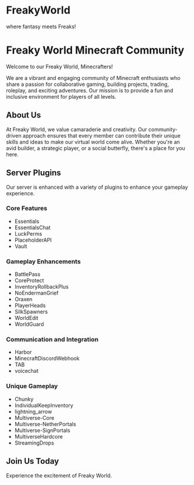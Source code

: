# FreakyWorld
where fantasy meets Freaks!







# Freaky World Minecraft Community


Welcome to our Freaky World, Minecrafters!

We are a vibrant and engaging community of Minecraft enthusiasts who share a passion for collaborative gaming, building projects, trading, roleplay, and exciting adventures. Our mission is to provide a fun and inclusive environment for players of all levels.

## About Us

At Freaky World, we value camaraderie and creativity. Our community-driven approach ensures that every member can contribute their unique skills and ideas to make our virtual world come alive. Whether you're an avid builder, a strategic player, or a social butterfly, there's a place for you here.

## Server Plugins

Our server is enhanced with a variety of plugins to enhance your gameplay experience.

### Core Features

- Essentials
- EssentialsChat
- LuckPerms
- PlaceholderAPI
- Vault

### Gameplay Enhancements

- BattlePass
- CoreProtect
- InventoryRollbackPlus
- NoEndermanGrief
- Oraxen
- PlayerHeads
- SilkSpawners
- WorldEdit
- WorldGuard

### Communication and Integration

- Harbor
- MinecraftDiscordWebhook
- TAB
- voicechat

### Unique Gameplay

- Chunky
- IndividualKeepInventory
- lightning_arrow
- Multiverse-Core
- Multiverse-NetherPortals
- Multiverse-SignPortals
- MultiverseHardcore
- StreamingDrops

## Join Us Today

Experience the excitement of Freaky World.

